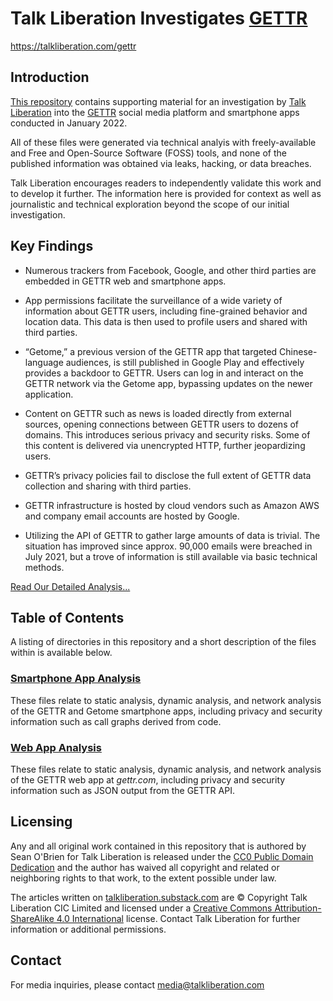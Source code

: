 # Talk Liberation Investigates [GETTR](https://talkliberation.com/gettr)
https://talkliberation.com/gettr

## Introduction

[This repository](https://talkliberation.com/gettr-repo) contains supporting material for an investigation by [Talk Liberation](https://talkliberation.substack.com) into the [GETTR](https://en.wikipedia.org/wiki/Gettr) social media platform and smartphone apps conducted in January 2022.

All of these files were generated via technical analyis with freely-available and Free and Open-Source Software (FOSS) tools, and none of the published information was obtained via leaks, hacking, or data breaches.

Talk Liberation encourages readers to independently validate this work and to develop it further. The information here is provided for context as well as journalistic and technical exploration beyond the scope of our initial investigation.

## Key Findings
* Numerous trackers from Facebook, Google, and other third parties are embedded in GETTR web and smartphone apps.

* App permissions facilitate the surveillance of a wide variety of information about GETTR users, including fine-grained behavior and location data. This data is then used to profile users and shared with third parties.

* “Getome,” a previous version of the GETTR app that targeted Chinese-language audiences, is still published in Google Play and effectively provides a backdoor to GETTR. Users can log in and interact on the GETTR network via the Getome app, bypassing updates on the newer application.

* Content on GETTR such as news is loaded directly from external sources, opening connections between GETTR users to dozens of domains. This introduces serious privacy and security risks. Some of this content is delivered via unencrypted HTTP, further jeopardizing users.

* GETTR’s privacy policies fail to disclose the full extent of GETTR data collection and sharing with third parties.

* GETTR infrastructure is hosted by cloud vendors such as Amazon AWS and company email accounts are hosted by Google.

* Utilizing the API of GETTR to gather large amounts of data is trivial. The situation has improved since approx. 90,000 emails were breached in July 2021, but a trove of information is still available via basic technical methods.

[Read Our Detailed Analysis...](https://talkliberation.com/gettr)

## Table of Contents

A listing of directories in this repository and a short description of the files within is available below.

### [Smartphone App Analysis](smartphone)
These files relate to static analysis, dynamic analysis, and network analysis of the GETTR and Getome smartphone apps, including privacy and security information such as call graphs derived from code.

### [Web App Analysis](web)
These files relate to static analysis, dynamic analysis, and network analysis of the GETTR web app at _gettr.com_, including privacy and security information such as JSON output from the GETTR API.

## Licensing

Any and all original work contained in this repository that is authored by Sean O'Brien for Talk Liberation is released under the [CC0 Public Domain Dedication](https://creativecommons.org/publicdomain/zero/1.0/) and the author has waived all copyright and related or neighboring rights to that work, to the extent possible under law.

The articles written on [talkliberation.substack.com](https://talkliberation.substack.com) are © Copyright Talk Liberation CIC Limited and licensed under a [Creative Commons Attribution-ShareAlike 4.0 International](https://creativecommons.org/licenses/by-sa/4.0/) license. Contact Talk Liberation for further information or additional permissions.

## Contact

For media inquiries, please contact [media@talkliberation.com](mailto:media@talkliberation.com)

